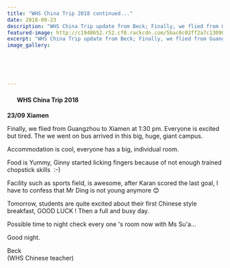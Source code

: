 ```yaml
---
title: "WHS China Trip 2018 continued..."
date: 2018-09-23
description: "WHS China Trip update from Beck; Finally, we flied from Guangzhou to Xiamen at 1:30 pm. Everyone is excited but tired..."
featured-image: http://c1940652.r52.cf0.rackcdn.com/5bac6c02ff2a7c1309000179/1st-photo.jpg
excerpt: "WHS China Trip update from Beck; Finally, we flied from Guangzhou to Xiamen at 1:30 pm. Everyone is excited but tired."
image_gallery:
    
    
    
    
    
---
```


<h4><span class="_5mfr _47e3"><img class="img" src="https://static.xx.fbcdn.net/images/emoji.php/v9/fc6/1/16/1f1e8_1f1f3.png" alt="" width="16" height="16" /></span>&nbsp; WHS China Trip 2018&nbsp; &nbsp;<span class="_5mfr _47e3"><img class="img" src="https://static.xx.fbcdn.net/images/emoji.php/v9/fb6/1/16/2708.png" alt="" width="16" height="16" /></span>️&nbsp;</h4>
<p><strong>23/09 Xiamen</strong></p>
<p>Finally, we flied from Guangzhou to Xiamen at 1:30 pm. Everyone is excited but tired. The we went on bus arrived in this big, huge, giant campus.&nbsp;</p>
<p>Accommodation is cool, everyone has a big, individual room.&nbsp;</p>
<p>Food is Yummy, Ginny started licking fingers because of not enough trained chopstick skills&nbsp; :-)&nbsp;</p>
<p>Facility such as sports field, is awesome, after Karan scored the&nbsp;last goal, I have to confess that Mr Ding is not young anymore 😊&nbsp;</p>
<p>Tomorrow, students are quite excited about their first Chinese style breakfast, GOOD LUCK ! Then a full and busy day.&nbsp;&nbsp;</p>
<p>Possible time to night check every one 's room now with Ms Su'a...&nbsp;</p>
<p>Good night.&nbsp;&nbsp;</p>
<p>Beck&nbsp;<br />(WHS Chinese teacher)</p>


